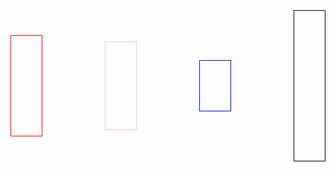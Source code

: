 <!DOCTYPE html>

<html lang="en">

<head>

    <meta charset="UTF-8">

    <meta http-equiv="X-UA-Compatible" content="IE=edge">

    <meta name="viewport" content="width=device-width, initial-scale=1.0">

  <title>Document</title>

<style>

@media screen and (max-width: 640px) {

  body 

  .big{

  display: flex;

  column-gap: 100px;

  justify-content:center;

  align-items:top;

  }

  .oo{

   width: 150px;

   height: 120px;

   padding: 20px;

   justify-self: left;

   border:1px solid red;

   order: 2;

   

   



 }    

 .ss{

   width: 150px;

   height: 100px;

   padding: 20px;

   border:1px solid pink;

   order: 3;

   

   

 }

.tt{

  width: 150px;

  height: 40px;

  padding: 20px;

  border:1px  solid blue;

  order: 4;

  

  }

.ff{

  width: 150px;

  height: 200px;

  padding: 20px;

  border: 1px solid black;

  justify-self:right;

  order: 1;

​    

}

}



.big{

  display: flex;

  column-gap: 100px;

  justify-content:center;

  align-items:center;

  

  

}

  





 .oo{

   width: 150px;

   height: 120px;

   padding: 20px;

   justify-self: left;

   border:1px solid red;

   

   



 }    

 .ss{

   width: 150px;

   height: 100px;

   padding: 20px;

   border:1px solid pink;

   

   

 }

.tt{

  width: 150px;

  height: 40px;

  padding: 20px;

  border:1px  solid blue;

  

  

  }

.ff{

  width: 150px;

  height: 200px;

  padding: 20px;

  border: 1px solid black;

  justify-self:right;

​    

}



</style>

</head>

<body>

<div class="big"> 

<div class="oo"></div>

<div class="ss"></div>

<div class="tt"></div>

<div class="ff"></div>

</div>



</body>

</html>